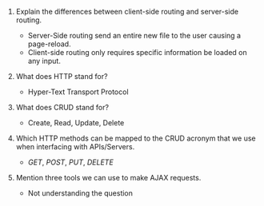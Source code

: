 1. Explain the differences between client-side routing and server-side routing.
    * Server-Side routing send an entire new file to the user causing a page-reload.
    * Client-side routing only requires specific information be loaded on any input. 

2. What does HTTP stand for?
    * Hyper-Text Transport Protocol

3. What does CRUD stand for?
    * Create, Read, Update, Delete

4. Which HTTP methods can be mapped to the CRUD acronym that we use when interfacing with APIs/Servers.
    * _GET_, _POST_, _PUT_, _DELETE_

5. Mention three tools we can use to make AJAX requests.
    * Not understanding the question